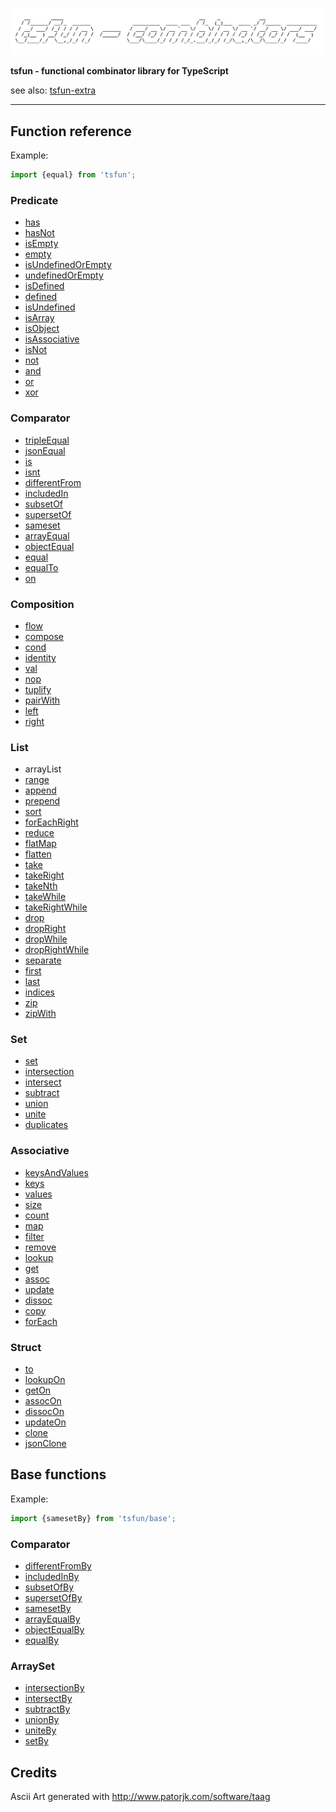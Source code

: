 ![alt](README_splash.png)                                            

**tsfun - functional combinator library for TypeScript**

see also: [tsfun-extra](https://github.com/danielmarreirosdeoliveira/tsfun-extra)

---

## Function reference

Example:

```typescript
import {equal} from 'tsfun';
```

### Predicate

* [has](test/predicate/has.spec.ts) 
* [hasNot](test/predicate/has_not.spec.ts) 
* [isEmpty](test/predicate/is_empty.spec.ts)
* [empty](test/predicate/empty.spec.ts)
* [isUndefinedOrEmpty](test/predicate/is_undefined_or_empty.spec.ts)
* [undefinedOrEmpty](test/predicate/undefined_or_empty.spec.ts)
* [isDefined](test/predicate/is_defined.spec.ts)
* [defined](test/predicate/defined.spec.ts)
* [isUndefined](test/predicate/is_undefined.spec.ts)
* [isArray](test/predicate/is_array.spec.ts)
* [isObject](test/predicate/is_object.spec.ts)
* [isAssociative](test/predicate/is_associative.spec.ts)
* [isNot](test/predicate/is_not.spec.ts)
* [not](test/predicate/not.spec.ts)
* [and](test/predicate/and.spec.ts)
* [or](test/predicate/or.spec.ts)
* [xor](test/predicate/xor.spec.ts)

### Comparator

* [tripleEqual](test/comparator/triple_equal.spec.ts)
* [jsonEqual](test/comparator/json_equal.spec.ts)
* [is](test/comparator/is.spec.ts)
* [isnt](test/comparator/isnt.spec.ts)
* [differentFrom](test/comparator/different_from.spec.ts)
* [includedIn](test/comparator/included_in.spec.ts)
* [subsetOf](test/comparator/subset_of.spec.ts)
* [supersetOf](test/comparator/superset_of.spec.ts)
* [sameset](test/comparator/sameset.spec.ts)
* [arrayEqual](test/comparator/array_equal.spec.ts)
* [objectEqual](test/comparator/object_equal.spec.ts)
* [equal](test/comparator/equal.spec.ts)
* [equalTo](test/comparator/equal_to.spec.ts)
* [on](test/comparator/on.spec.ts)

### Composition

* [flow](test/composition/flow.spec.ts)
* [compose](test/composition/compose.spec.ts)
* [cond](test/composition/cond.spec.ts)
* [identity](test/composition/identity.spec.ts)
* [val](test/composition/val.spec.ts)
* [nop](test/composition/nop.spec.ts)
* [tuplify](test/composition/tuplify.spec.ts)
* [pairWith](test/composition/pair-with.spec.ts)
* [left](test/composition/left.spec.ts)
* [right](test/composition/right.spec.ts)

### List

* arrayList
* [range](test/arraylist/range.spec.ts)
* [append](test/arraylist/append.spec.ts) 
* [prepend](test/arraylist/prepend.spec.ts) 
* [sort](test/arraylist/sort.spec.ts)
* [forEachRight](test/arraylist/for_each_right.spec.ts) 
* [reduce](test/arraylist/reduce.spec.ts)
* [flatMap](test/arraylist/flat_map.spec.ts)
* [flatten](test/arraylist/flatten.spec.ts)
* [take](test/arraylist/take.spec.ts)
* [takeRight](test/arraylist/take_right.spec.ts)
* [takeNth](test/arraylist/take_nth.spec.ts)
* [takeWhile](test/arraylist/take_while.spec.ts)
* [takeRightWhile](test/arraylist/take_right_while.spec.ts)
* [drop](test/arraylist/drop.spec.ts)
* [dropRight](test/arraylist/drop_right.spec.ts)
* [dropWhile](test/arraylist/drop_while.spec.ts)
* [dropRightWhile](test/arraylist/drop_right_while.spec.ts)
* [separate](test/arraylist/separate.spec.ts) 
* [first](test/arraylist/first.spec.ts)
* [last](test/arraylist/last.spec.ts)
* [indices](test/arraylist/indices.spec.ts)
* [zip](test/arraylist/zip.spec.ts)
* [zipWith](test/arraylist/zip_with.spec.ts)

### Set

* [set](test/arrayset/set.spec.ts)
* [intersection](test/arrayset/intersection.spec.ts)
* [intersect](test/arrayset/intersect.spec.ts)
* [subtract](test/arrayset/subtract.spec.ts)
* [union](test/arrayset/union.spec.ts)
* [unite](test/arrayset/unite.spec.ts)
* [duplicates](test/arrayset/duplicates.spec.ts)

### Associative

* [keysAndValues](test/associative/keys_and_values.spec.ts)
* [keys](test/associative/keys.spec.ts)
* [values](test/associative/values.spec.ts)
* [size](test/associative/size.spec.ts)
* [count](test/associative/count.spec.ts)
* [map](test/associative/map.spec.ts)
* [filter](test/associative/filter.spec.ts) 
* [remove](test/associative/remove.spec.ts)
* [lookup](test/associative/lookup.spec.ts)
* [get](test/associative/get.spec.ts)
* [assoc](test/associative/assoc.spec.ts)
* [update](test/associative/update.spec.ts)
* [dissoc](test/associative/dissoc.spec.ts)
* [copy](test/associative/copy.spec.ts)
* [forEach](test/associative/for_each.spec.ts)

### Struct

* [to](test/struct/to.spec.ts)
* [lookupOn](test/struct/lookup_on.spec.ts)
* [getOn](test/struct/get_on.spec.ts)
* [assocOn](test/struct/assoc_on.spec.ts)
* [dissocOn](test/struct/dissoc_on.spec.ts)
* [updateOn](test/struct/update_on.spec.ts)
* [clone](test/struct/clone.spec.ts)
* [jsonClone](test/struct/json_clone.spec.ts)

## Base functions

Example:

```typescript
import {samesetBy} from 'tsfun/base';
```

### Comparator

* [differentFromBy](test/comparator/different_from_by.spec.ts)
* [includedInBy](test/comparator/included_in_by.spec.ts)
* [subsetOfBy](test/comparator/subset_of_by.spec.ts)
* [supersetOfBy](test/comparator/superset_of_by.spec.ts)
* [samesetBy](test/comparator/sameset_by.spec.ts)
* [arrayEqualBy](test/comparator/array_equal_by.spec.ts)
* [objectEqualBy](test/comparator/object_equal_by.spec.ts)
* [equalBy](test/comparator/equal_by.spec.ts)

### ArraySet

* [intersectionBy](test/arrayset/intersection_by.spec.ts)
* [intersectBy](test/arrayset/intersect_by.spec.ts)
* [subtractBy](test/arrayset/subtract_by.spec.ts)
* [unionBy](test/arrayset/union_by.spec.ts)
* [uniteBy](test/arrayset/unite_by.spec.ts)
* [setBy](test/arrayset/set_by.spec.ts)

## Credits 
 
Ascii Art generated with http://www.patorjk.com/software/taag









